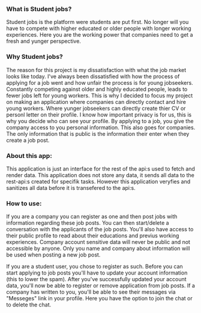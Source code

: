 
### What is Student jobs? 
 Student jobs is the platform were students are put first. No longer will you have to compete with higher educated or older people with longer working experiences. Here you are the working power that companies need to get a fresh and yunger perspective.

### Why Student jobs?
The reason for this project is my dissatisfaction with what the job market looks like today.
I've always been dissatisfied with how the process of applying for a job went
and how unfair the process is for young jobseekers.
Constantly competing against older and highly educated people, leads to fewer jobs left for young workers.
This is why I decided to focus my project on making an application where companies can directly contact and hire young workers.
Where yunger jobseekers can directly create thier CV or personl letter on their profile.
I know how important privacy is for us, this is why you decide who can see your profile. By applying to a job, you give the company access to you personal information.
This also goes for companies. The only information that is public is the information their enter when they create a job post.

### About this app:
This application is just an interface for the rest of the api:s used to fetch and render data. This application does not store any data, it sends all data to the rest-api:s created for specifik tasks. However this application veryfies and sanitizes all data before it is transefered to the api:s. 

### How to use:
If you are a company you can register as one and then post jobs with information regarding these job posts. You can then start/delete a conversation with the applicants of the job posts. You'll also have access to their public profile to read about their educations and previus working experiences. Company account sensitive data will never be public and not accessible by anyone. Only you name and company about information will be used when posting a new job post.

If you are a student user, you chose to register as such. Before you can start applying to job posts you'll have to update your account information (this to lower the spam). After you've successfully updated your account data, you'll now be able to register or remove application from job posts. If a company has written to you, you'll be able to see their messages via "Messeges" link in your profile. Here you have the option to join the chat or to delete the chat. 

